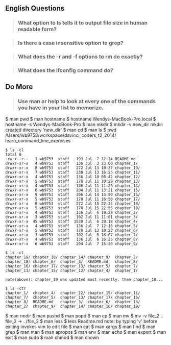 ## English Questions

>### What option to ls tells it to output file size in human readable form?

####

>### Is there a case insensitive option to grep?

####

>### What does the -r and -f options to rm do exactly?

####

>### What does the ifconfig command do?

####

## Do More

>### Use man or help to look at every one of the commands you have in your list to memorize.

$ man pwd
$ man hostname
	$ hostname
	Wendys-MacBook-Pro.local
	$ hostname -s
	Wendys-MacBook-Pro
$ man mkdir
	$ mkdir -v new_dir
	mkdir: created directory 'new_dir'
$ man cd
$ man ls
	$ pwd
	/Users/wb9753/workspace/davinci_coders_t2_2014/	       
	learn_command_line_exercises

	$ ls -cl
	total 8
	-rw-r--r--   1 wb9753  staff   193 Jul  7 12:24 README.md
	drwxr-xr-x   4 wb9753  staff   136 Jul  3 23:00 chapter_1/
	drwxr-xr-x   8 wb9753  staff   272 Jul 13 10:37 chapter_10/
	drwxr-xr-x   7 wb9753  staff   238 Jul 13 16:25 chapter_11/
	drwxr-xr-x   4 wb9753  staff   136 Jul 10 08:42 chapter_12/
	drwxr-xr-x   5 wb9753  staff   170 Jul 11 10:29 chapter_13/
	drwxr-xr-x   4 wb9753  staff   136 Jul 11 11:29 chapter_14/
	drwxr-xr-x   6 wb9753  staff   204 Jul 11 13:21 chapter_15/
	drwxr-xr-x   9 wb9753  staff   306 Jul 14 14:50 chapter_16/
	drwxr-xr-x   5 wb9753  staff   170 Jul 11 16:50 chapter_17/
	drwxr-xr-x   8 wb9753  staff   272 Jul 15 22:34 chapter_18/
	drwxr-xr-x   5 wb9753  staff   170 Jul 15 22:55 chapter_19/
	drwxr-xr-x   4 wb9753  staff   136 Jul  6 19:29 chapter_2/
	drwxr-xr-x   3 wb9753  staff   102 Jul 11 11:01 chapter_3/
	drwxr-xr-x  45 wb9753  staff  1530 Jul  6 20:18 chapter_4/
	drwxr-xr-x   4 wb9753  staff   136 Jul  7 12:16 chapter_5/
	drwxr-xr-x   5 wb9753  staff   170 Jul 13 10:23 chapter_6/
	drwxr-xr-x   3 wb9753  staff   102 Jul  6 16:07 chapter_7/
	drwxr-xr-x   4 wb9753  staff   136 Jul  6 16:25 chapter_8/
	drwxr-xr-x   6 wb9753  staff   204 Jul  7 15:30 chapter_9/

	$ ls -ct
	chapter_19/ chapter_10/ chapter_14/ chapter_9/  chapter_2/
	chapter_18/ chapter_6/  chapter_3/  README.md   chapter_8/
	chapter_16/ chapter_17/ chapter_13/ chapter_5/  chapter_7/
	chapter_11/ chapter_15/ chapter_12/ chapter_4/  chapter_1/

	note(above): chapter_19 was updated most recently, then chapter_18...

	$ ls -ctr
	chapter_1/  chapter_4/  chapter_12/ chapter_15/ chapter_11/
	chapter_7/  chapter_5/  chapter_13/ chapter_17/ chapter_16/
	chapter_8/  README.md   chapter_3/  chapter_6/  chapter_18/
	chapter_2/  chapter_9/  chapter_14/ chapter_10/ chapter_19/

$ man rmdir
$ man pushd
$ man popd
$ man cp
$ man mv
	$ mv -v file_2 ..
	file_2 -> ../file_2
$ man less
	$ less Readme.md
	note: by typing 'v' before exiting invokes vim to edit file
$ man cat
$ man xargs
$ man find
$ man grep
$ man man
$ man apropos
$ man env
$ man echo
$ man export
$ man exit
$ man sudo
$ man chmod
$ man chown

